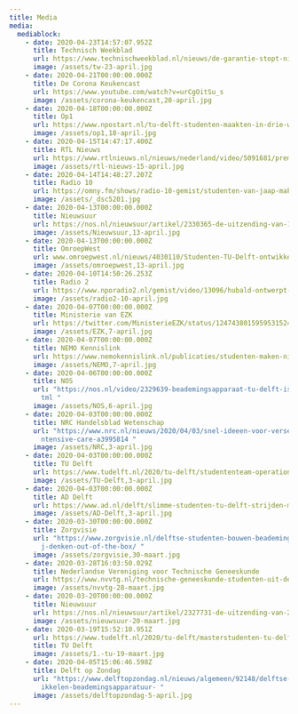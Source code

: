 ```yaml
---
title: Media
media:
  mediablock:
    - date: 2020-04-23T14:57:07.952Z
      title: Technisch Weekblad
      url: https://www.technischweekblad.nl/nieuws/de-garantie-stopt-niet-bij-de-deur
      image: /assets/tw-23-april.jpg
    - date: 2020-04-21T00:00:00.000Z
      title: De Corona Keukencast
      url: https://www.youtube.com/watch?v=urCgOitSu_s
      image: /assets/corona-keukencast,20-april.jpg
    - date: 2020-04-18T00:00:00.000Z
      title: Op1
      url: https://www.npostart.nl/tu-delft-studenten-maakten-in-drie-weken-beademingsapparaat-voor-intensive-care/17-04-2020/POMS_BV_16087788
      image: /assets/op1,18-april.jpg
    - date: 2020-04-15T14:47:17.400Z
      title: RTL Nieuws
      url: https://www.rtlnieuws.nl/nieuws/nederland/video/5091681/premier-mark-rutte-neemt-kijkje-bij-nieuw-beademingsapparaat-van-tu
      image: /assets/rtl-nieuws-15-april.jpg
    - date: 2020-04-14T14:48:27.207Z
      title: Radio 10
      url: https://omny.fm/shows/radio-10-gemist/studenten-van-jaap-maken-in-3-weken-beademingsappa
      image: /assets/_dsc5201.jpg
    - date: 2020-04-13T00:00:00.000Z
      title: Nieuwsuur
      url: https://nos.nl/nieuwsuur/artikel/2330365-de-uitzending-van-13-april-hoe-kunnen-scholen-weer-open-beademingsapparaat-van-eigen-bodem-voorbereiden-op-economie-op-1-5-meter.html
      image: /assets/Nieuwsuur,13-april.jpg
    - date: 2020-04-13T00:00:00.000Z
      title: OmroepWest
      url: www.omroepwest.nl/nieuws/4030110/Studenten-TU-Delft-ontwikkelen-simpel-beademingsapparaat
      image: /assets/omroepwest,13-april.jpg
    - date: 2020-04-10T14:50:26.253Z
      title: Radio 2
      url: https://www.nporadio2.nl/gemist/video/13096/hubald-ontwerpt-met-medestudenten-beademingsapparaat-voor-coronapatienten
      image: /assets/radio2-10-april.jpg
    - date: 2020-04-07T00:00:00.000Z
      title: Ministerie van EZK
      url: https://twitter.com/MinisterieEZK/status/1247438015959531524?s=20
      image: /assets/EZK,7-april.jpg
    - date: 2020-04-07T00:00:00.000Z
      title: NEMO Kennislink
      url: https://www.nemokennislink.nl/publicaties/studenten-maken-nieuw-beademingsapparaat/
      image: /assets/NEMO,7-april.jpg
    - date: 2020-04-06T00:00:00.000Z
      title: NOS
      url: "https://nos.nl/video/2329639-beademingsapparaat-tu-delft-is-bijna-klaar.h\
        tml "
      image: /assets/NOS,6-april.jpg
    - date: 2020-04-03T00:00:00.000Z
      title: NRC Handelsblad Wetenschap
      url: "https://www.nrc.nl/nieuws/2020/04/03/snel-ideeen-voor-verse-lucht-op-de-i\
        ntensive-care-a3995814 "
      image: /assets/NRC,3-april.jpg
    - date: 2020-04-03T00:00:00.000Z
      title: TU Delft
      url: https://www.tudelft.nl/2020/tu-delft/studententeam-operationair-heeft-werkend-prototype-voor-een-noodbeademingsapparaat/
      image: /assets/TU-Delft,3-april.jpg
    - date: 2020-04-03T00:00:00.000Z
      title: AD Delft
      url: https://www.ad.nl/delft/slimme-studenten-tu-delft-strijden-mee-tegen-corona-snel-nieuwe-beademingsapparatuur-in-de-maak~aaca1d18/
      image: /assets/AD-Delft,3-april.jpg
    - date: 2020-03-30T00:00:00.000Z
      title: Zorgvisie
      url: "https://www.zorgvisie.nl/delftse-studenten-bouwen-beademingsapparatuur-wi\
        j-denken-out-of-the-box/ "
      image: /assets/zorgvisie,30-maart.jpg
    - date: 2020-03-28T16:03:50.029Z
      title: Nederlandse Vereniging voor Technische Geneeskunde
      url: https://www.nvvtg.nl/technische-geneeskunde-studenten-uit-delft-ontwikkelen-simpel-beademingsapparaat-voor-corona-patienten/
      image: /assets/nvvtg-28-maart.jpg
    - date: 2020-03-20T00:00:00.000Z
      title: Nieuwsuur
      url: https://nos.nl/nieuwsuur/artikel/2327731-de-uitzending-van-20-maart-risico-s-voor-zorgpersoneel-meer-beademingsapparatuur-corona-aanpak-taiwan.html
      image: /assets/nieuwsuur-20-maart.jpg
    - date: 2020-03-19T15:52:10.951Z
      url: https://www.tudelft.nl/2020/tu-delft/masterstudenten-tu-delft-starten-initiatief-om-beademingsapparatuur-te-ontwikkelen/
      title: TU Delft
      image: /assets/1.-tu-19-maart.jpg
    - date: 2020-04-05T15:06:46.598Z
      title: Delft op Zondag
      url: "https://www.delftopzondag.nl/nieuws/algemeen/92148/delftse-studenten-ontw\
        ikkelen-beademingsapparatuur- "
      image: /assets/delftopzondag-5-april.jpg
---
```

